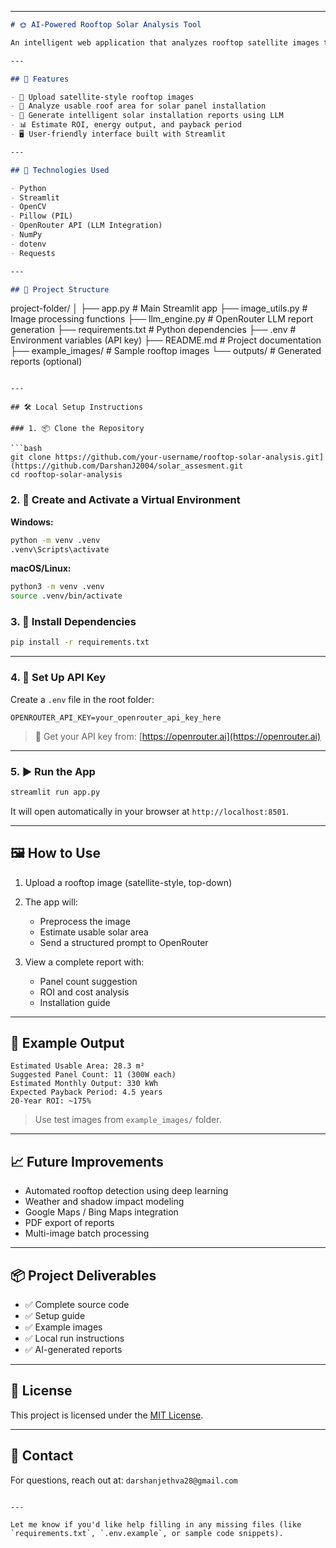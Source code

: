 
---

```markdown
# 🌞 AI-Powered Rooftop Solar Analysis Tool

An intelligent web application that analyzes rooftop satellite images to evaluate the potential for solar panel installation. It uses image processing and an LLM (via OpenRouter API) to generate professional reports with ROI estimates, usable area, and installation recommendations.

---

## 🚀 Features

- 📸 Upload satellite-style rooftop images
- 📐 Analyze usable roof area for solar panel installation
- 🧠 Generate intelligent solar installation reports using LLM
- 📊 Estimate ROI, energy output, and payback period
- 🖥️ User-friendly interface built with Streamlit

---

## 🧠 Technologies Used

- Python
- Streamlit
- OpenCV
- Pillow (PIL)
- OpenRouter API (LLM Integration)
- NumPy
- dotenv
- Requests

---

## 📁 Project Structure

```

project-folder/
│
├── app.py                  # Main Streamlit app
├── image\_utils.py         # Image processing functions
├── llm\_engine.py          # OpenRouter LLM report generation
├── requirements.txt       # Python dependencies
├── .env                   # Environment variables (API key)
├── README.md              # Project documentation
├── example\_images/        # Sample rooftop images
└── outputs/               # Generated reports (optional)

````

---

## 🛠️ Local Setup Instructions

### 1. 📦 Clone the Repository

```bash
git clone https://github.com/your-username/rooftop-solar-analysis.git](https://github.com/DarshanJ2004/solar_assesment.git
cd rooftop-solar-analysis
````

### 2. 🐍 Create and Activate a Virtual Environment

**Windows:**

```bash
python -m venv .venv
.venv\Scripts\activate
```

**macOS/Linux:**

```bash
python3 -m venv .venv
source .venv/bin/activate
```

### 3. 📄 Install Dependencies

```bash
pip install -r requirements.txt
```

---

### 4. 🔑 Set Up API Key

Create a `.env` file in the root folder:

```env
OPENROUTER_API_KEY=your_openrouter_api_key_here
```

> 🔗 Get your API key from: [https://openrouter.ai](https://openrouter.ai)

---

### 5. ▶️ Run the App

```bash
streamlit run app.py
```

It will open automatically in your browser at `http://localhost:8501`.

---

## 🖼️ How to Use

1. Upload a rooftop image (satellite-style, top-down)
2. The app will:

   * Preprocess the image
   * Estimate usable solar area
   * Send a structured prompt to OpenRouter
3. View a complete report with:

   * Panel count suggestion
   * ROI and cost analysis
   * Installation guide

---

## 🧪 Example Output

```
Estimated Usable Area: 28.3 m²
Suggested Panel Count: 11 (300W each)
Estimated Monthly Output: 330 kWh
Expected Payback Period: 4.5 years
20-Year ROI: ~175%
```

> Use test images from `example_images/` folder.

---

## 📈 Future Improvements

* Automated rooftop detection using deep learning
* Weather and shadow impact modeling
* Google Maps / Bing Maps integration
* PDF export of reports
* Multi-image batch processing

---

## 📦 Project Deliverables

* ✅ Complete source code
* ✅ Setup guide
* ✅ Example images
* ✅ Local run instructions
* ✅ AI-generated reports

---

## 📄 License

This project is licensed under the [MIT License](LICENSE).

---

## 🤝 Contact

For questions, reach out at: `darshanjethva28@gmail.com`

```

---

Let me know if you'd like help filling in any missing files (like `requirements.txt`, `.env.example`, or sample code snippets).
```
